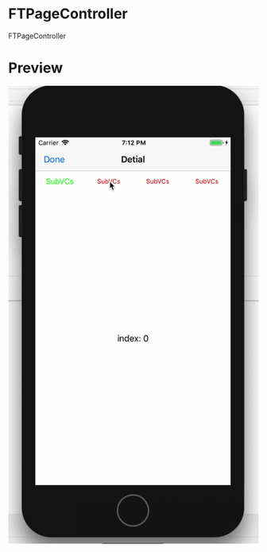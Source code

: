 # FTPageController

FTPageController

# Preview

![screenshots](https://raw.githubusercontent.com/liufengting/FTResourceRepo/master/Resource/FTPageController/FTPageController_demo.gif)